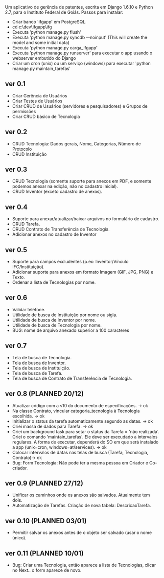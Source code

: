 Um aplicativo de gerência de patentes, escrita em Django 1.6.10 e Python 2.7, para o Instituto Federal de Goiás.
Passos para instalar:
* Criar banco 'ifgapp' em PostgreSQL.
* cd c:\dev\ifgapp\ifg
* Executa 'python manage.py flush'
* Executa 'python manage.py syncdb --noinput' (This will create the model and some initial data)
* Executa 'python manage.py carga_ifgapp'
* Executa 'python manage.py runserver' para executar o app usando o webserver embutido do Django
* Criar um cron (unix) ou um serviço (windows) para executar 'python manage.py maintain_tarefas'

ver 0.1
-----------------------------
- Criar Gerência de Usuários
- Criar Testes de Usuários
- Criar CRUD de Usuários (servidores e pesquisadores) e Grupos de permissões
- Criar CRUD básico de Tecnologia

ver 0.2
-----------------------------
- CRUD Tecnologia: Dados gerais, Nome, Categorias, Número de Protocolo
- CRUD Instituição

ver 0.3
-----------------------------
- CRUD Tecnologia
(somente suporte para anexos em PDF, e somente podemos anexar na edição, não no cadastro inicial).
- CRUD Inventor (exceto cadastro de anexos).

ver 0.4
-----------------------------
- Suporte para anexar/atualizar/baixar arquivos no formulário de cadastro.
- CRUD Tarefa.
- CRUD Contrato de Transferência de Tecnologia.
- Adicionar anexos no cadastro de Inventor

ver 0.5
-----------------------------
- Suporte para campos excludentes (p.ex: Inventor/Vínculo IFG/Instituição).
- Adicionar suporte para anexos em formato Imagem (GIF, JPG, PNG) e Texto.
- Ordenar a lista de Tecnologias por nome.

ver 0.6
-----------------------------
- Validar telefone.
- Utilidade de busca de Instituição por nome ou sigla.
- Utilidade de busca de Inventor por nome.
- Utilidade de busca de Tecnologia por nome.
- BUG: nome de arquivo anexado superior a 100 caracteres

ver 0.7
-----------------------------
- Tela de busca de Tecnologia.
- Tela de busca de Inventor.
- Tela de busca de Instituição.
- Tela de busca de Tarefa.
- Tela de busca de Contrato de Transferência de Tecnologia.

ver 0.8 (PLANNED 20/12)
-----------------------------
- Atualizar código com a v10 do documento de especificações. -> ok
- Na classe Contrato, vincular categoria_tecnologia à Tecnologia escolhida. -> ok
- Initializar o status da tarefa automaticamente segundo as datas. -> ok
- Criei massa de dados para Tarefa. -> ok
- Criei um background task para setar o status da Tarefa = 'não realizada'. Criei o comando
  'maintain_tarefas'. Ele deve ser execudado a intervalos regulares. A forma de executar, dependerá
  do SO em que será instalado a app (unix=cron, windows=at/services). -> ok
- Colocar intervalos de datas nas telas de busca (Tarefa, Tecnologia, Contrato)-> ok
- Bug: Form Tecnologia: Não pode ter a mesma pessoa em Criador e Co-criador.

ver 0.9 (PLANNED 27/12)
-----------------------------
- Unificar os caminhos onde os anexos são salvados. Atualmente tem dois.
- Automatização de Tarefas. Criação de nova tabela: DescricaoTarefa.

ver 0.10 (PLANNED 03/01)
-----------------------------
- Permitir salvar os anexos antes de o objeto ser salvado (usar o nome único).

ver 0.11 (PLANNED 10/01)
-----------------------------
- Bug: Criar uma Tecnologia, então aparece a lista de Tecnologias, clicar no Next.. o form aparece de novo.















